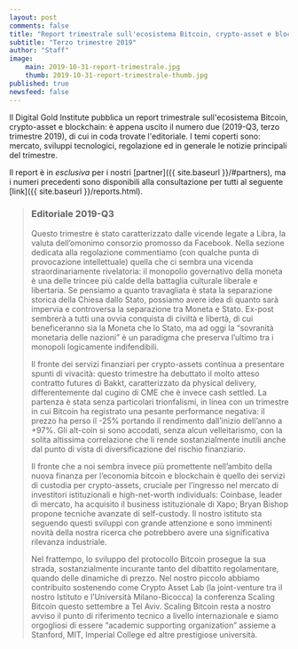 ```yaml
---
layout: post
comments: false
title: "Report trimestrale sull'ecosistema Bitcoin, crypto-asset e blockchain"
subtitle: "Terzo trimestre 2019"
author: "Staff"
image: 
    main: 2019-10-31-report-trimestrale.jpg
    thumb: 2019-10-31-report-trimestrale-thumb.jpg
published: true
newsfeed: false
---
```


Il Digital Gold Institute pubblica un report trimestrale sull'ecosistema Bitcoin, crypto-asset e blockchain: è appena uscito il numero due (2019-Q3, terzo trimestre 2019), di cui in coda trovate l'editoriale. I temi coperti sono: mercato, sviluppi tecnologici, regolazione ed in generale le notizie principali del trimestre.

Il report è in *esclusiva* per i nostri [partner]({{ site.baseurl }}/#partners), ma i numeri precedenti sono disponibili alla consultazione per tutti al seguente [link]({{ site.baseurl }}/reports.html).

> ### Editoriale 2019-Q3
>
>Questo trimestre è stato caratterizzato dalle vicende legate a Libra, la valuta dell’omonimo consorzio promosso da Facebook. Nella sezione dedicata alla regolazione commentiamo (con qualche punta di provocazione intellettuale) quella che ci sembra una vicenda straordinariamente rivelatoria: il monopolio governativo della moneta è una delle trincee più calde della battaglia culturale liberale e libertaria. Se pensiamo a quanto travagliata è stata la separazione storica della Chiesa dallo Stato, possiamo avere idea di quanto sarà impervia e controversa la separazione tra Moneta e Stato. Ex-post sembrerà a tutti una ovvia conquista di civiltà e libertà, di cui beneficeranno sia la Moneta che lo Stato, ma ad oggi la “sovranità monetaria delle nazioni” è un paradigma che preserva l’ultimo tra i monopoli logicamente indifendibili.
>
>Il fronte dei servizi finanziari per crypto-assets continua a presentare spunti di vivacità: questo trimestre ha debuttato il molto atteso contratto futures di Bakkt, caratterizzato da physical delivery, differentemente dal cugino di CME che è invece cash settled. La partenza è stata senza particolari trionfalismi, in linea con un trimestre in cui Bitcoin ha registrato una pesante performance negativa: il prezzo ha perso il -25% portando il rendimento dall’inizio dell’anno a +97%. Gli alt-coin si sono accodati, senza alcun velleitarismo, con la solita altissima correlazione che li rende sostanzialmente inutili anche dal punto di vista di diversificazione del rischio finanziario.
>
>Il fronte che a noi sembra invece più promettente nell’ambito della nuova finanza per l’economia bitcoin e blockchain è quello dei servizi di custodia per crypto-assets, cruciale per l’ingresso nel mercato di investitori istituzionali e high-net-worth individuals: Coinbase, leader di mercato, ha acquisito il business istituzionale di Xapo; Bryan Bishop propone tecniche avanzate di self-custody. Il nostro istituto sta seguendo questi sviluppi con grande attenzione e sono imminenti novità della nostra ricerca che potrebbero avere una significativa rilevanza industriale.
>
>Nel frattempo, lo sviluppo del protocollo Bitcoin prosegue la sua strada, sostanzialmente incurante tanto del dibattito regolamentare, quando delle dinamiche di prezzo. Nel nostro piccolo abbiamo contribuito sostenendo come Crypto Asset Lab (la joint-venture tra il nostro Istituto e l’Università Milano-Bicocca) la conferenza Scaling Bitcoin questo settembre a Tel Aviv. Scaling Bitcoin resta a nostro avviso il punto di riferimento tecnico a livello internazionale e siamo orgogliosi di essere “academic supporting organization” assieme a Stanford, MIT, Imperial College ed altre prestigiose università.
